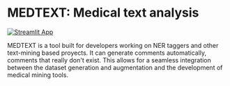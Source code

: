 
# MEDTEXT: Medical text analysis 

[![Streamlit App](https://static.streamlit.io/badges/streamlit_badge_black_white.svg)](https://share.streamlit.io/jesi-rgb/medical-text-analysis/src/streamlit_gen_test.py)

MEDTEXT is a tool built for developers working on NER taggers and other text-mining based proyects. It can generate comments automatically, comments that really don't exist. This allows for a seamless integration between the dataset generation and augmentation and the development of medical mining tools.
